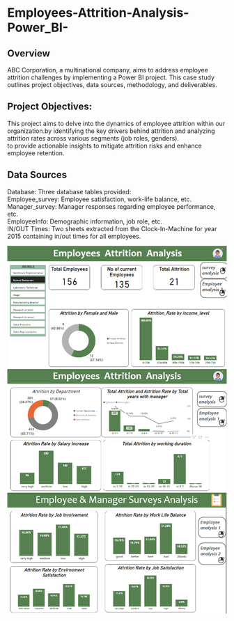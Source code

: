 # Employees-Attrition-Analysis-Power_BI-
## Overview
ABC Corporation, a multinational company, aims to address employee attrition challenges by implementing a Power BI project. This case study outlines project objectives, data sources, methodology, and deliverables.
## Project Objectives:
This project aims to delve into the dynamics of employee attrition within our organization.by identifying the key drivers behind attrition and analyzing attrition rates across various segments (job roles, genders).  
to provide actionable insights to mitigate attrition risks and enhance employee retention. 
## Data Sources
Database: Three database tables provided:  
Employee_survey: Employee satisfaction, work-life balance, etc.   
Manager_survey: Manager responses regarding employee performance, etc.  
EmployeeInfo: Demographic information, job role, etc.  
IN/OUT Times: Two sheets extracted from the Clock-In-Machine for year 2015 containing in/out times for all employees.  





![login](https://github.com/shoroukabdelraouf/Employees-Attrition-Analysis-Power_BI-/blob/aadb5591069d8cfc1acf80264ffdbc315ac5b3fc/Requirments/Employees%20Attrition.png)
![login](https://github.com/shoroukabdelraouf/Employees-Attrition-Analysis-Power_BI-/blob/8ccc6e9c3f1c91c836d11ce9fe373c1e3418a293/Requirments/Employees%20Attrition%202.png)
![login](https://github.com/shoroukabdelraouf/Employees-Attrition-Analysis-Power_BI-/blob/d2fb414e8f0961ffac1b3c0694b43d6ff51758be/Requirments/Employees%20Attrition%20survey.png)
